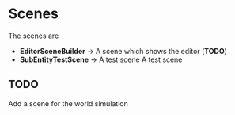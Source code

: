 # Scenes

The scenes are

  * **EditorSceneBuilder** -> A scene which shows the editor (**TODO**)
  * **SubEntityTestScene** -> A test scene
A test scene

## TODO
Add a scene for the world simulation